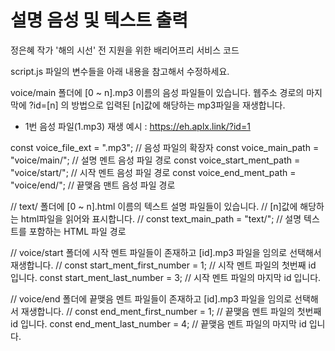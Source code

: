 # 설명 음성 및 텍스트 출력

정은혜 작가 '해의 시선' 전 지원을 위한 배리어프리 서비스 코드


script.js 파일의 변수들을 아래 내용을 참고해서 수정하세요.

voice/main 폴더에 [0 ~ n].mp3 이름의 음성 파일들이 있습니다.
웹주소 경로의 마지막에 ?id=[n] 의 방법으로 입력된 [n]값에 해당하는 mp3파일을 재생합니다.
- 1번 음성 파일(1.mp3) 재생 예시 : https://eh.aplx.link/?id=1
 
const voice_file_ext                = ".mp3";               // 음성 파일의 확장자
const voice_main_path               = "voice/main/";        // 설명 멘트 음성 파일 경로
const voice_start_ment_path         = "voice/start/";       // 시작 멘트 음성 파일 경로
const voice_end_ment_path           = "voice/end/";         // 끝맺음 맨트 음성 파일 경로

//  text/ 폴더에 [0 ~ n].html 이름의 텍스트 설명 파일들이 있습니다.
//  [n]값에 해당하는 html파일을 읽어와 표시합니다.
//
const text_main_path                = "text/";              // 설명 텍스트를 포함하는 HTML 파일 경로

//  voice/start 폴더에 시작 멘트 파일들이 존재하고 [id].mp3 파일을 임의로 선택해서 재생합니다.
//
const start_ment_first_number       = 1;                    // 시작 멘트 파일의 첫번째 id 입니다.
const start_ment_last_number        = 3;                    // 시작 멘트 파일의 마지막 id 입니다.


//  voice/end 폴더에 끝맺음 멘트 파일들이 존재하고 [id].mp3 파일을 임의로 선택해서 재생합니다.
//
const end_ment_first_number         = 1;                    // 끝맺음 멘트 파일의 첫번째 id 입니다.
const end_ment_last_number          = 4;                    // 끝맺음 멘트 파일의 마지막 id 입니다.
